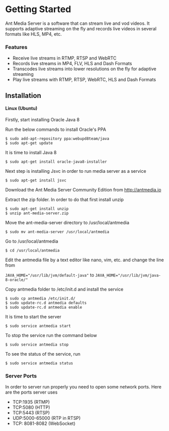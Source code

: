 # Getting Started

Ant Media Server is a software that can stream live and vod videos. It supports adaptive streaming on the fly and 
records live videos in several formats like HLS, MP4, etc. 

### Features
* Receive live streams in RTMP, RTSP and WebRTC
* Records live streams in MP4, FLV, HLS and Dash Formats
* Transcodes live streams into lower resolutions on the fly for adaptive streaming
* Play live streams with RTMP, RTSP, WebRTC, HLS and Dash Formats


## Installation

#### Linux (Ubuntu)

Firstly, start installing Oracle Java 8

Run the below commands to install Oracle's PPA
```
$ sudo add-apt-repository ppa:webupd8team/java
$ sudo apt-get update
```

It is time to install Java 8
```
$ sudo apt-get install oracle-java8-installer
```

Next step is installing Jsvc in order to run media server as a service

```
$ sudo apt-get install jsvc
```

Download the Ant Media Server Community Edition from http://antmedia.io 

Extract the zip folder. In order to do that first install unzip
```
$ sudo apt-get install unzip
$ unzip ant-media-server.zip     
```

Move the ant-media-server directory to /usr/local/antmedia 
```
$ sudo mv ant-media-server /usr/local/antmedia
```

Go to /usr/local/antmedia 
```
$ cd /usr/local/antmedia
```
Edit the antmedia file by a text editor like nano, vim, etc.
and change the line from

```JAVA_HOME="/usr/lib/jvm/default-java"```
to ```JAVA_HOME="/usr/lib/jvm/java-8-oracle/"```


Copy antmedia folder to /etc/init.d and install the service
```
$ sudo cp antmedia /etc/init.d/
$ sudo update-rc.d antmedia defaults
$ sudo update-rc.d antmedia enable
```

It is time to start the server
```
$ sudo service antmedia start
```

To stop the service run the command below
```
$ sudo service antmedia stop
```

To see the status of the service, run
```
$ sudo service antmedia status
```

### Server Ports
In order to server run properly you need to open some network ports. 
Here are the ports server uses

* TCP:1935 (RTMP)
* TCP:5080 (HTTP)
* TCP:5443 (RTSP)
* UDP:5000-65000 (RTP in RTSP)
* TCP: 8081-8082 (WebSocket)






